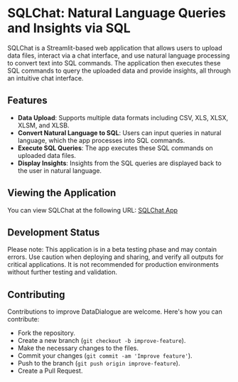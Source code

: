 # SQLChat: Natural Language Queries and Insights via SQL

SQLChat is a Streamlit-based web application that allows users to upload data files, interact via a chat interface, and use natural language processing to convert text into SQL commands. The application then executes these SQL commands to query the uploaded data and provide insights, all through an intuitive chat interface.

## Features

- **Data Upload**: Supports multiple data formats including CSV, XLS, XLSX, XLSM, and XLSB.
- **Convert Natural Language to SQL**: Users can input queries in natural language, which the app processes into SQL commands.
- **Execute SQL Queries**: The app executes these SQL commands on uploaded data files.
- **Display Insights**: Insights from the SQL queries are displayed back to the user in natural language.

## Viewing the Application

You can view SQLChat at the following URL: [SQLChat App](https://sqlchat.streamlit.app/)

## Development Status

Please note: This application is in a beta testing phase and may contain errors. Use caution when deploying and sharing, and verify all outputs for critical applications. It is not recommended for production environments without further testing and validation.

## Contributing

Contributions to improve DataDialogue are welcome. Here's how you can contribute:

- Fork the repository.
- Create a new branch (`git checkout -b improve-feature`).
- Make the necessary changes to the files.
- Commit your changes (`git commit -am 'Improve feature'`).
- Push to the branch (`git push origin improve-feature`).
- Create a Pull Request.
